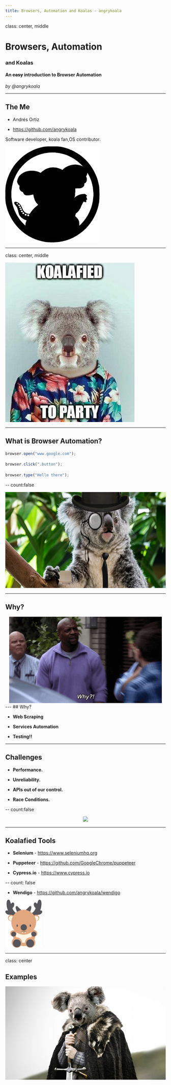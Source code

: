 ```yaml
---
title: Browsers, Automation and Koalas - angrykoala
---
```


class: center, middle

# Browsers, Automation
### and Koalas

#### An ~~easy~~ introduction to Browser Automation

_by @angrykoala_


---


## The Me

* Andrés Ortiz

* https://github.com/angrykoala

Software developer, koala fan,OS contributor.

<img src="./static/koalas/octokoala.png" height="300">


---
class: center, middle

![](./static/koalas/party.jpg)


---

## What is Browser Automation?

```js
browser.open("www.google.com");

browser.click(".button");

browser.type("Hello there");
```

--
count:false

<center>
    <img src="./static/koalas/classy.png" height="300">
</center>

---
## Why?

<center>
    <img src="./static/terry.gif">
</center>
---
## Why?

* **Web Scraping**

* **Services Automation**

* **Testing!!**

---

## Challenges

* **Performance.**

* **Unreliability.**

* **APIs out of our control.**

* **Race Conditions.**

--
count:false

<center>
    <img src="./static/fine.gif">
</center>

---

## Koalafied Tools

* **Selenium** - https://www.seleniumhq.org

* **Puppeteer** - https://github.com/GoogleChrome/puppeteer

* **Cypress.io** - https://www.cypress.io

--
count: false

* **Wendigo** - https://github.com/angrykoala/wendigo  

<img src="./static/wendigo.png" height="150">

---
class: center

## Examples

<img src="./static/koalas/got_koala.jpg" width="600">
